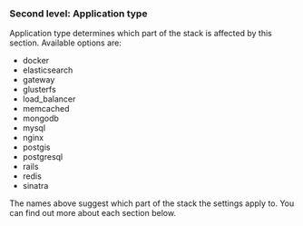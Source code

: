 ### Second level: Application type

Application type determines which part of the stack is affected by this section. Available options are:

- docker
- elasticsearch
- gateway
- glusterfs
- load_balancer
- memcached
- mongodb
- mysql
- nginx
- postgis
- postgresql
- rails
- redis
- sinatra

The names above suggest which part of the stack the settings apply to. You can find out more about each section below.

